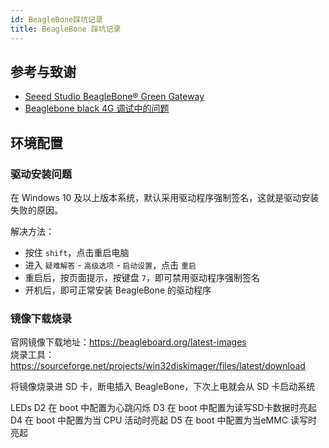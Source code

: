 ```yaml
---
id: BeagleBone踩坑记录
title: BeagleBone 踩坑记录
---
```


## 参考与致谢 

- [Seeed Studio BeagleBone® Green Gateway](https://wiki.seeedstudio.com/BeagleBone-Green-Gateway/)
- [Beaglebone black 4G 调试中的问题](https://blog.csdn.net/qq_32543253/article/details/53536266)

## 环境配置

### 驱动安装问题

在 Windows 10 及以上版本系统，默认采用驱动程序强制签名，这就是驱动安装失败的原因。

解决方法：

- 按住 `shift`，点击重启电脑
- 进入 `疑难解答` - `高级选项` - `启动设置`，点击 `重启`
- 重启后，按页面提示，按键盘 `7`，即可禁用驱动程序强制签名
- 开机后，即可正常安装 BeagleBone 的驱动程序

### 镜像下载烧录

官网镜像下载地址：https://beagleboard.org/latest-images  
烧录工具：https://sourceforge.net/projects/win32diskimager/files/latest/download

将镜像烧录进 SD 卡，断电插入 BeagleBone，下次上电就会从 SD 卡启动系统

LEDs
D2 在 boot 中配置为心跳闪烁
D3 在 boot 中配置为读写SD卡数据时亮起
D4 在 boot 中配置为当 CPU 活动时亮起
D5 在 boot 中配置为当eMMC 读写时亮起